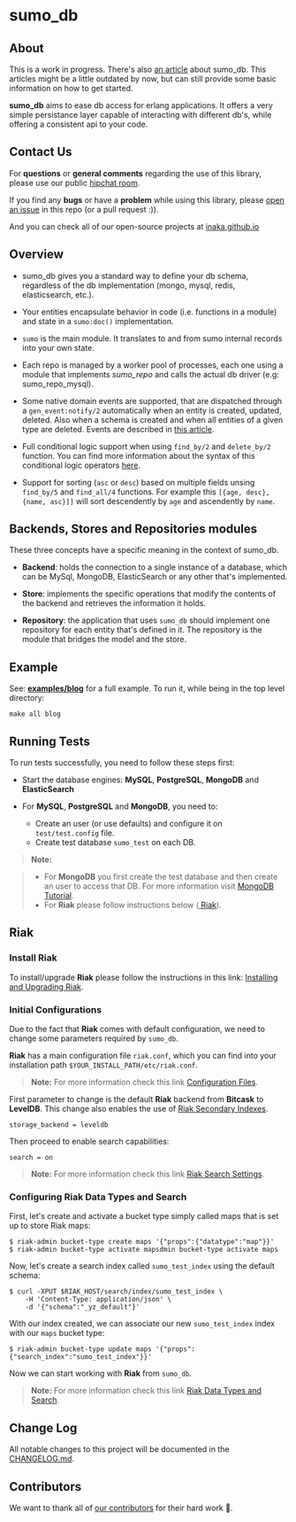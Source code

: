 # sumo_db

## About

This is a work in progress. There's also [an article][sumo-article] about
sumo_db. This articles might be a little outdated by now, but can still
provide some basic information on how to get started.

**sumo_db** aims to ease db access for erlang applications. It offers a very
simple persistance layer capable of interacting with different db's, while
offering a consistent api to your code.

## Contact Us

For **questions** or **general comments** regarding the use of this library,
please use our public [hipchat room](https://www.hipchat.com/gpBpW3SsT).

If you find any **bugs** or have a **problem** while using this library, please
[open an issue][issue] in this repo (or a pull request :)).

And you can check all of our open-source projects at
[inaka.github.io](http://inaka.github.io)

## Overview

 * sumo_db gives you a standard way to define your db schema, regardless of the
 db implementation (mongo, mysql, redis, elasticsearch, etc.).

 * Your entities encapsulate behavior in code (i.e. functions in a module) and
 state in a ``sumo:doc()`` implementation.

 * `sumo` is the main module. It translates to and from sumo internal records
 into your own state.

 * Each repo is managed by a worker pool of processes, each one using a module
 that implements *sumo_repo* and calls the actual db driver
 (e.g: sumo_repo_mysql).

 * Some native domain events are supported, that are dispatched through a
 `gen_event:notify/2` automatically when an entity is created, updated, deleted.
 Also when a schema is created and when all entities of a given type are
 deleted. Events are described in [this article][domain-article].

 * Full conditional logic support when using `find_by/2` and `delete_by/2`
 function. You can find more information about the syntax of this conditional
 logic operators [here][cond-syntax].

 * Support for sorting (`asc` or `desc`) based on multiple fields unsing
 `find_by/5` and `find_all/4` functions. For example this
 `[{age, desc}, {name, asc}]]` will sort descendently by `age` and ascendently
  by `name`.

## Backends, Stores and Repositories modules

These three concepts have a specific meaning in the context of sumo_db.

 - **Backend**: holds the connection to a single instance of a database, which
 can be MySql, MongoDB, ElasticSearch or any other that's implemented.

 - **Store**: implements the specific operations that modify the contents of the
 backend and retrieves the information it holds.

 - **Repository**: the application that uses `sumo_db` should implement one
 repository for each entity that's defined in it. The repository is the module
 that bridges the model and the store.

## Example

See: [**examples/blog**][example-blog] for a full example. To run it, while
being in the top level directory:

    make all blog

## Running Tests

To run tests successfully, you need to follow these steps first:

 * Start the database engines: **MySQL**, **PostgreSQL**, **MongoDB** and
 **ElasticSearch**

 * For **MySQL**, **PostgreSQL** and **MongoDB**, you need to:
    - Create an user (or use defaults) and configure it on `test/test.config`
      file.
    - Create test database `sumo_test` on each DB.

> **Note:**

> - For **MongoDB** you first create the test database and then create an user
    to access that DB. For more information visit [MongoDB Tutorial](http://docs.mongodb.org/manual/tutorial).
> - For **Riak** please follow instructions below ([<i class="icon-refresh"></i> Riak](#riak)).

## Riak

### Install Riak

To install/upgrade **Riak** please follow the instructions in this link:
[Installing and Upgrading Riak](http://docs.basho.com/riak/latest/ops/building/installing).

### Initial Configurations

Due to the fact that **Riak** comes with default configuration, we need to
change some parameters required by `sumo_db`.

**Riak** has a main configuration file `riak.conf`, which you can find into
your installation path `$YOUR_INSTALL_PATH/etc/riak.conf`.

> **Note:** For more information check this link [Configuration Files](http://docs.basho.com/riak/latest/ops/advanced/configs/configuration-files).

First parameter to change is the default **Riak** backend from **Bitcask** to
**LevelDB**. This change also enables the use of [Riak Secondary Indexes](http://docs.basho.com/riak/latest/ops/advanced/configs/secondary-index/).

    storage_backend = leveldb

Then proceed to enable search capabilities:

    search = on

> **Note:** For more information check this link [Riak Search Settings](http://docs.basho.com/riak/latest/ops/advanced/configs/search/).

### Configuring Riak Data Types and Search

First, let's create and activate a bucket type simply called maps that is set up
to store Riak maps:

    $ riak-admin bucket-type create maps '{"props":{"datatype":"map"}}'
    $ riak-admin bucket-type activate mapsdmin bucket-type activate maps

Now, let's create a search index called `sumo_test_index` using the default
schema:

    $ curl -XPUT $RIAK_HOST/search/index/sumo_test_index \
        -H 'Content-Type: application/json' \
        -d '{"schema":"_yz_default"}'

With our index created, we can associate our new `sumo_test_index` index with
our `maps` bucket type:

    $ riak-admin bucket-type update maps '{"props":{"search_index":"sumo_test_index"}}'

Now we can start working with **Riak** from `sumo_db`.

> **Note:** For more information check this link [Riak Data Types and Search](http://docs.basho.com/riak/latest/dev/search/search-data-types/#Maps-Example).

## Change Log

All notable changes to this project will be documented in the
[CHANGELOG.md](CHANGELOG.md).

## Contributors

We want to thank all of [our contributors](CONTRIBUTORS.md) for their hard work
:muscle:.

 [sumo-article]: http://marcelog.github.com/articles/erlang_persistence_entities.html
 [domain-article]: http://marcelog.github.com/articles/erlang_epers_persist_entities_domain_events.html
 [issue]: https://github.com/inaka/sumo_db/issues/new
 [example-blog]: https://github.com/inaka/sumo_db/tree/master/examples/blog
 [cond-syntax]: https://github.com/inaka/sumo_db/wiki/Conditional-Logic-Syntax
